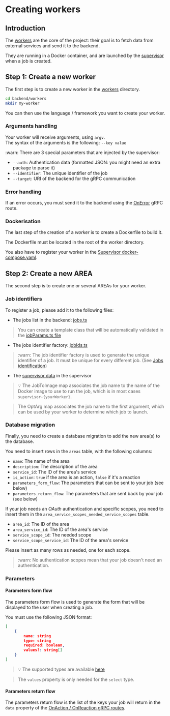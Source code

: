 # Creating workers

## Introduction

The [workers](/architecture/workers) are the core of the project: their goal is to fetch data from external services and send it to the backend.

They are running in a Docker container, and are launched by the [supervisor](/architecture/supervisor) when a job is created.

## Step 1: Create a new worker

The first step is to create a new worker in the [workers](/workers) directory.

```bash
cd backend/workers
mkdir my-worker
```

You can then use the language / framework you want to create your worker.

### Arguments handling

Your worker will receive arguments, using `argv`.\
The syntax of the arguments is the following: `--key value`

:warn: There are 3 special parameters that are injected by the supervisor:
- `--auth`: Authentication data (formatted JSON: you might need an extra package to parse it)
- `--identifier`: The unique identifier of the job
- `--target`: URI of the backend for the gRPC communication

### Error handling

If an error occurs, you must send it to the backend using the [OnError](../architecture/workers.md#onerror) gRPC route.

### Dockerisation

The last step of the creation of a *worker* is to create a Dockerfile to build it.

The Dockerfile must be located in the root of the worker directory.

You also have to register your worker in the [Supervisor docker-compose.yaml](https://github.com/RezaRahemtola/Area/tree/main/backend/supervisor/docker-compose.yml).

## Step 2: Create a new AREA

The second step is to create one or several AREAs for your worker.

### Job identifiers

To register a job, please add it to the following files:

- The jobs list in the backend: [jobs.ts](https://github.com/RezaRahemtola/Area/tree/main/backend/back/src/types/jobs.ts)
> You can create a template class that will be automatically validated in the [jobParams.ts file](https://github.com/RezaRahemtola/Area/tree/main/backend/back/src/types/jobParams.ts)

- The jobs identifier factory: [jobIds.ts](https://github.com/RezaRahemtola/Area/tree/main/backend/back/src/types/jobIds.ts)
> :warn: The job identifier factory is used to generate the unique identifier of a job. It must be unique for every different job. (See [Jobs identification](../architecture/supervisor.md#jobs-identification))

- The [supervisor data](https://github.com/RezaRahemtola/Area/tree/main/backend/supervisor/jobs/images.go) in the supervisor
> :bulb: The JobToImage map associates the job name to the name of the Docker image to use to run the job, which is in most cases `supervisor-{yourWorker}`.

> The OptArg map associates the job name to the first argument, which can be used by your worker to determine which job to launch.

### Database migration

Finally, you need to create a database migration to add the new area(s) to the database.

You need to insert rows in the `areas` table, with the following columns:

- `name`: The name of the area
- `description`: The description of the area
- `service_id`: The ID of the area's service
- `is_action`: `true` if the area is an action, `false` if it's a reaction
- `parameters_form_flow`: The parameters that can be sent to your job (see below)
- `parameters_return_flow`: The parameters that are sent back by your job (see below)

If your job needs an *OAuth* authentication and specific scopes, you need to insert them in the `area_service_scopes_needed_service_scopes` table.

- `area_id`: The ID of the area
- `area_service_id`: The ID of the area's service
- `service_scope_id`: The needed scope
- `service_scope_service_id`: The ID of the area's service

Please insert as many rows as needed, one for each scope.

> :warn: No authentication scopes mean that your job doesn't need an authentication.

### Parameters

#### Parameters form flow

The parameters form flow is used to generate the form that will be displayed to the user when creating a job.

You must use the following JSON format:

```json
[
    {
        name: string
        type: string
        required: boolean,
        values?: string[]
    }
]
```

> :bulb: The supported types are available [here](https://github.com/RezaRahemtola/Area/tree/main/backend/back/src/services/dto/area.dto.ts)

> The `values` property is only needed for the `select` type.

#### Parameters return flow

The parameters return flow is the list of the keys your job will return in the `data` property of the [OnAction / OnReaction gRPC routes](../architecture/workers.md#onaction--onreaction).
